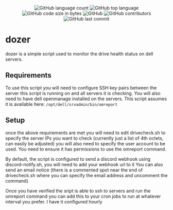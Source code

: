 <p align="center">
	<img alt="GitHub language count" src="https://img.shields.io/github/languages/count/the-amaya/dozer?style=plastic">
	<img alt="GitHub top language" src="https://img.shields.io/github/languages/top/the-amaya/dozer?style=plastic">
	<img alt="GitHub code size in bytes" src="https://img.shields.io/github/languages/code-size/the-amaya/dozer?style=plastic">
	<img alt="GitHub" src="https://img.shields.io/github/license/the-amaya/dozer?style=plastic">
	<img alt="GitHub contributors" src="https://img.shields.io/github/contributors/the-amaya/dozer?style=plastic">
	<img alt="GitHub last commit" src="https://img.shields.io/github/last-commit/the-amaya/dozer?style=plastic">
</p>

# dozer

dozer is a simple script used to monitor the drive health status on dell servers.


## Requirements

To use this script you will need to configure SSH key pairs between the server this script is running on and all servers it is checking.
You will also need to have dell openmanage installed on the servers. This script assumes it is available here: ```/opt/dell/srvadmin/bin/omreport```


## Setup

once the above requirements are met you will need to edit drivecheck.sh to specify the server IPs you want to check (currently just a list of 4th octets, can easily be adjusted)
you will also need to specify the user account to be used. You need to ensure it has permissions to use the omreport command.

By default, the script is configured to send a discord webhook using discord-notify.sh, you will need to add your webhook url to it
You can also send an email notice (there is a commented spot near the end of drivecheck.sh where you can specify the email address and uncomment the command)

Once you have verified the sript is able to ssh to servers and run the omreport command you can add this to your cron jobs to run at whatever interval you prefer. I have it configured hourly
